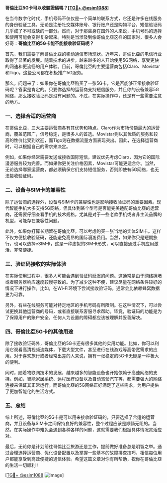 **哥倫比亞5G卡可以收驗證碼嗎？[[TG💪+ @esim1088](https://t.me/s/esim1088)]**

在当今数字化时代，手机号码不仅仅是一个简单的联系方式，它还是许多在线服务的身份验证工具。无论是注册社交媒体账号、银行账户还是购物平台，短信验证码几乎成了不可或缺的一部分。然而，对于那些身在国外的人来说，手机号码的选择和使用可能会变得复杂起来。特别是当涉及到像哥倫比亞这样的国家时，很多人会好奇：**哥倫比亞的5G卡能不能接收验证码呢？**

首先，我们需要了解哥倫比亞的移动通信市场现状。近年来，哥倫比亞的电信行业取得了显著的发展。随着技术的进步，越来越多的人开始使用5G网络，享受更快的网速和更流畅的用户体验。目前，哥倫比亞的主要运营商包括Claro、Movistar和Tigo，这些公司都在积极推广5G服务。

那么，问题来了：如果你在哥倫比亞购买了一张5G卡，它是否能够正常接收验证码呢？答案是肯定的。只要你选择的运营商支持短信服务，并且你的设备兼容5G网络，那么接收验证码是没有问题的。不过，在实际操作中，还是有一些需要注意的地方。

### 一、选择合适的运营商

在哥倫比亞，三大主要运营商各有其优势和特点。Claro作为市场份额最大的运营商，覆盖范围广，信号稳定，是很多人的首选。Movistar则以其优质的服务和较高的性价比受到欢迎，而Tigo则在数据流量方面表现突出。因此，在选择运营商时，可以根据自己的需求来决定。

例如，如果你经常需要发送或接收国际短信，建议优先考虑Claro，因为它的国际漫游服务较为完善。而如果你更关注价格因素，Movistar可能更适合你。当然，无论选择哪家运营商，都必须确保它们支持短信服务，否则即使有5G网络，也无法接收验证码。

### 二、设备与SIM卡的兼容性

除了运营商的选择外，设备与SIM卡的兼容性也是影响接收验证码的重要因素。现代智能手机大多支持5G网络，但具体到某个型号是否能完美适配哥倫比亞的运营商，还需要仔细查看手机的技术规格。尤其是对于一些老款手机或者非主流品牌的机型，可能存在兼容性问题。

此外，如果你打算长期留在哥倫比亞，可以考虑购买一张当地的实体SIM卡。这样不仅方便接收验证码，还能避免高昂的国际漫游费用。当然，如果你只是短期旅行，也可以选择eSIM卡，这是一种虚拟的SIM卡形式，可以直接通过手机应用激活，非常便捷。

### 三、验证码接收的实际体验

在实际使用过程中，很多人可能会遇到验证码延迟的问题。这通常是由于网络拥堵或者服务器响应速度较慢导致的。为了减少这种不便，建议尽量在网络条件较好的情况下进行操作。比如，在Wi-Fi环境下尝试接收验证码，通常会比依赖蜂窝数据更为可靠。

另外，有些在线服务可能对特定地区的手机号码有所限制。在这种情况下，可以尝试更换其他运营商的号码，或者直接联系客服寻求帮助。毕竟，验证码的功能是为了保障用户的账户安全，任何人为设置的障碍都应该被理解并妥善解决。

### 四、哥倫比亞5G卡的其他用途

除了接收验证码外，哥倫比亞的5G卡还有很多其他的实用功能。比如，你可以利用它观看高清视频流媒体，下载大型文件，甚至进行在线游戏等高带宽需求的应用。对于喜欢旅行或者经常出差的人来说，拥有一张稳定的5G卡无疑是一种极大的便利。

同时，随着物联网技术的发展，越来越多的智能设备也开始依赖于高速网络的支持。例如，智能家居系统、远程医疗设备以及自动驾驶汽车等，都需要强大的网络连接来保证其正常运行。而哥倫比亞的5G网络正好满足了这些需求，为用户提供了更加智能化的生活方式。

### 五、总结

综上所述，哥倫比亞的5G卡是可以用来接收验证码的，只要选择了合适的运营商，并且设备与SIM卡之间保持良好的兼容性，整个过程应该是顺畅无阻的。当然，在实际操作中难免会遇到各种各样的问题，这就需要我们根据具体情况灵活应对。

最后，无论你是计划前往哥倫比亞旅游还是工作，提前做好准备总是明智之举。通过合理选择运营商、优化设备配置以及掌握一些基本的故障排查技巧，相信每位用户都能享受到高效便捷的通信体验。希望这篇文章对你有所帮助，祝你在哥倫比亞的生活一切顺利！

[[TG💪+ @esim1088](https://t.me/s/esim1088) ![Image](https://i.postimg.cc/4NQfJmqS/Snipaste-2025-05-13-00-14-12.png)]